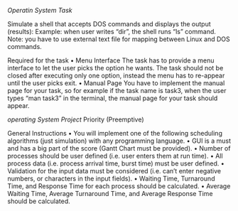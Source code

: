 *Operatin System Task*

Simulate a shell that accepts DOS commands and displays the output (results):
Example: when user writes “dir”, the shell runs “ls” command. Note: you 
have to use external text file for mapping between Linux and DOS 
commands.

Required for the task
• Menu Interface
The task has to provide a menu interface to let the user picks the option he
wants.
The task should not be closed after executing only one option, instead the 
menu has to re-appear until the user picks exit.
• Manual Page
You have to implement the manual page for your task, so for example if the 
task name is task3, when the user types “man task3” in the terminal, the 
manual page for your task should appear.

*operating System Project*
 Priority (Preemptive)
 
 General Instructions
• You will implement one of the following scheduling algorithms (just 
simulation) with any programming language.
• GUI is a must and has a big part of the score (Gantt Chart must be 
provided).
• Number of processes should be user defined (i.e. user enters them at run 
time). 
• All process data (i.e. process arrival time, burst time) must be user defined.
• Validation for the input data must be considered (i.e. can’t enter negative 
numbers, or characters in the input fields). 
• Waiting Time, Turnaround Time, and Response Time for each process should 
be calculated. 
• Average Waiting Time, Average Turnaround Time, and Average Response 
Time should be calculated. 
